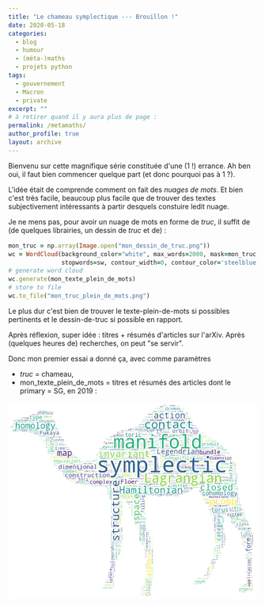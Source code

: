 ```yaml
---
title: "Le chameau symplectique --- Brouillon !"
date: 2020-05-18
categories:
  - blog
  - humour
  - (méta-)maths
  - projets python
tags:
  - gouvernement
  - Macron
  - private
excerpt: ""
# à retirer quand il y aura plus de page :
permalink: /metamaths/
author_profile: true
layout: archive
---
```


Bienvenu sur cette magnifique série constituée d'une (1 !) errance. Ah ben oui, il faut bien commencer quelque part (et donc pourquoi pas à 1 ?).

L'idée était de comprende comment on fait des _nuages de mots_. Et bien c'est très facile, beaucoup plus facile que de trouver des textes subjectivement intéressants à partir desquels constuire ledit nuage.

Je ne mens pas, pour avoir un nuage de mots en forme de _truc_, il suffit de (de quelques librairies, un dessin de _truc_ et de) :

```ruby
mon_truc = np.array(Image.open("mon_dessin_de_truc.png"))
wc = WordCloud(background_color="white", max_words=2000, mask=mon_truc,
               stopwords=sw, contour_width=0, contour_color='steelblue')
# generate word cloud
wc.generate(mon_texte_plein_de_mots)
# store to file
wc.to_file("mon_truc_plein_de_mots.png")
```

Le plus dur c'est bien de trouver le texte-plein-de-mots si possibles pertinents et le dessin-de-truc si possible en rapport.

Après réflexion, super idée : titres + résumés d'articles sur l'arXiv.
Après (quelques heures de) recherches, on peut "se servir".

Donc mon premier essai a donné ça, avec comme paramètres
- _truc_ = chameau,
- mon_texte_plein_de_mots = titres et résumés des articles dont le primary = SG, en 2019 :

![le chameau symplectique](/assets/images/metamaths/le-chameau-symplectique-2019.png)